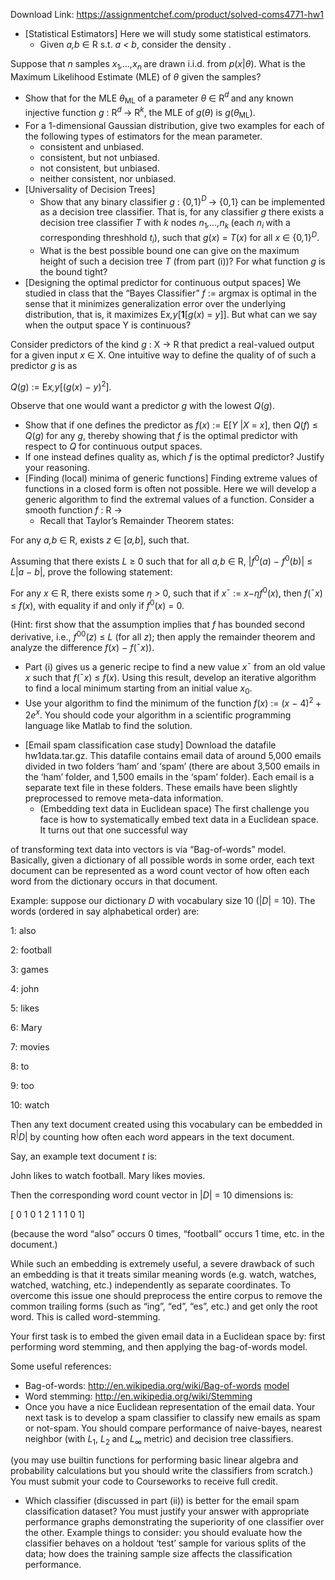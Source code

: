 Download Link: https://assignmentchef.com/product/solved-coms4771-hw1
<br>
<ul>

 <li>[Statistical Estimators] Here we will study some statistical estimators.

  <ul>

   <li>Given <em>a,b </em>∈ R s.t. <em>a &lt; b</em>, consider the density .</li>

  </ul></li>

</ul>

Suppose that <em>n </em>samples <em>x</em><sub>1</sub><em>,…,x<sub>n </sub></em>are drawn i.i.d. from <em>p</em>(<em>x</em>|<em>θ</em>). What is the Maximum Likelihood Estimate (MLE) of <em>θ </em>given the samples?

<ul>

 <li>Show that for the MLE <em>θ</em><sub>ML </sub>of a parameter <em>θ </em>∈ R<em><sup>d </sup></em>and any known injective function <em>g </em>: R<em><sup>d </sup></em>→ R<em><sup>k</sup></em>, the MLE of <em>g</em>(<em>θ</em>) is <em>g</em>(<em>θ</em><sub>ML</sub>).</li>

 <li>For a 1-dimensional Gaussian distribution, give two examples for each of the following types of estimators for the mean parameter.

  <ul>

   <li>consistent and unbiased.</li>

   <li>consistent, but not unbiased.</li>

   <li>not consistent, but unbiased.</li>

   <li>neither consistent, nor unbiased.</li>

  </ul></li>

 <li>[Universality of Decision Trees]

  <ul>

   <li>Show that any binary classifier <em>g </em>: {0<em>,</em>1}<em><sup>D </sup></em>→ {0<em>,</em>1} can be implemented as a decision tree classifier. That is, for any classifier <em>g </em>there exists a decision tree classifier <em>T </em>with <em>k </em>nodes <em>n</em><sub>1</sub><em>,…,n<sub>k </sub></em>(each <em>n<sub>i </sub></em>with a corresponding threshhold <em>t<sub>i</sub></em>), such that <em>g</em>(<em>x</em>) = <em>T</em>(<em>x</em>) for all <em>x </em>∈ {0<em>,</em>1}<em><sup>D</sup></em>.</li>

   <li>What is the best possible bound one can give on the maximum height of such a decision tree <em>T </em>(from part (i))? For what function <em>g </em>is the bound tight?</li>

  </ul></li>

 <li>[Designing the optimal predictor for continuous output spaces] We studied in class that the “Bayes Classifier” <em>f </em>:= argmax is optimal in the sense that it minimizes generalization error over the underlying distribution, that is, it maximizes E<em>x,y</em>[<strong>1</strong>[<em>g</em>(<em>x</em>) = <em>y</em>]]. But what can we say when the output space Y is continuous?</li>

</ul>

Consider predictors of the kind <em>g </em>: X → R that predict a real-valued output for a given input <em>x </em>∈ X. One intuitive way to define the quality of of such a predictor <em>g </em>is as

<em>Q</em>(<em>g</em>) := E<em>x,y</em>[(<em>g</em>(<em>x</em>) − <em>y</em>)<sup>2</sup>]<em>.</em>

Observe that one would want a predictor <em>g </em>with the lowest <em>Q</em>(<em>g</em>).

<ul>

 <li>Show that if one defines the predictor as <em>f</em>(<em>x</em>) := E[<em>Y </em>|<em>X </em>= <em>x</em>], then <em>Q</em>(<em>f</em>) ≤ <em>Q</em>(<em>g</em>) for any <em>g</em>, thereby showing that <em>f </em>is the optimal predictor with respect to <em>Q </em>for continuous output spaces.</li>

 <li>If one instead defines quality as, which <em>f </em>is the optimal predictor? Justify your reasoning.</li>

 <li>[Finding (local) minima of generic functions] Finding extreme values of functions in a closed form is often not possible. Here we will develop a generic algorithm to find the extremal values of a function. Consider a smooth function <em>f </em>: R →

  <ul>

   <li>Recall that Taylor’s Remainder Theorem states:</li>

  </ul></li>

</ul>

For any <em>a,b </em>∈ R, exists <em>z </em>∈ [<em>a,b</em>], such that.

Assuming that there exists <em>L </em>≥ 0 such that for all <em>a,b </em>∈ R, |<em>f</em><sup>0</sup>(<em>a</em>) − <em>f</em><sup>0</sup>(<em>b</em>)| ≤ <em>L</em>|<em>a </em>− <em>b</em>|, prove the following statement:

For any <em>x </em>∈ R, there exists some <em>η &gt; </em>0, such that if <em>x</em>¯ := <em>x</em>−<em>ηf</em><sup>0</sup>(<em>x</em>), then <em>f</em>(¯<em>x</em>) ≤ <em>f</em>(<em>x</em>), with equality if and only if <em>f</em><sup>0</sup>(<em>x</em>) = 0.

(Hint: first show that the assumption implies that <em>f </em>has bounded second derivative, i.e., <em>f</em><sup>00</sup>(<em>z</em>) ≤ <em>L </em>(for all <em>z</em>); then apply the remainder theorem and analyze the difference <em>f</em>(<em>x</em>) − <em>f</em>(¯<em>x</em>)).

<ul>

 <li>Part (i) gives us a generic recipe to find a new value <em>x</em>¯ from an old value <em>x </em>such that <em>f</em>(¯<em>x</em>) ≤ <em>f</em>(<em>x</em>). Using this result, develop an iterative algorithm to find a local minimum starting from an initial value <em>x</em><sub>0</sub>.</li>

 <li>Use your algorithm to find the minimum of the function <em>f</em>(<em>x</em>) := (<em>x </em>− 4)<sup>2 </sup>+ 2<em>e<sup>x</sup></em>. You should code your algorithm in a scientific programming language like Matlab to find the solution.</li>

</ul>

<ul>

 <li>[Email spam classification case study] Download the datafile hw1data.tar.gz. This datafile contains email data of around 5,000 emails divided in two folders ‘ham’ and ‘spam’ (there are about 3,500 emails in the ‘ham’ folder, and 1,500 emails in the ‘spam’ folder). Each email is a separate text file in these folders. These emails have been slightly preprocessed to remove meta-data information.

  <ul>

   <li>(Embedding text data in Euclidean space) The first challenge you face is how to systematically embed text data in a Euclidean space. It turns out that one successful way</li>

  </ul></li>

</ul>

of transforming text data into vectors is via “Bag-of-words” model. Basically, given a dictionary of all possible words in some order, each text document can be represented as a word count vector of how often each word from the dictionary occurs in that document.

Example: suppose our dictionary <em>D </em>with vocabulary size 10 (|<em>D</em>| = 10). The words (ordered in say alphabetical order) are:

1: also

2: football

3: games

4: john

5: likes

6: Mary

7: movies

8: to

9: too

10: watch

Then any text document created using this vocabulary can be embedded in R<sup>|</sup><em>D</em>| by counting how often each word appears in the text document.

Say, an example text document <em>t </em>is:

John likes to watch football. Mary likes movies.

Then the corresponding word count vector in |<em>D</em>| = 10 dimensions is:

[ 0 1 0 1 2 1 1 1 0 1]

(because the word “also” occurs 0 times, “football” occurs 1 time, etc. in the document.)

While such an embedding is extremely useful, a severe drawback of such an embedding is that it treats similar meaning words (e.g. watch, watches, watched, watching, etc.) independently as separate coordinates. To overcome this issue one should preprocess the entire corpus to remove the common trailing forms (such as “ing”, “ed”, “es”, etc.) and get only the root word. This is called word-stemming.

Your first task is to embed the given email data in a Euclidean space by: first performing word stemming, and then applying the bag-of-words model.

Some useful references:

<ul>

 <li>Bag-of-words: <a href="https://en.wikipedia.org/wiki/Bag-of-words_model">http://en.wikipedia.org/wiki/Bag-of-words</a> <a href="https://en.wikipedia.org/wiki/Bag-of-words_model">model</a></li>

 <li>Word stemming: <a href="https://en.wikipedia.org/wiki/Stemming">http://en.wikipedia.org/wiki/Stemming</a></li>

 <li>Once you have a nice Euclidean representation of the email data. Your next task is to develop a spam classifier to classify new emails as spam or not-spam. You should compare performance of naive-bayes, nearest neighbor (with <em>L</em><sub>1</sub>, <em>L</em><sub>2 </sub>and <em>L</em><sub>∞ </sub>metric) and decision tree classifiers.</li>

</ul>

(you may use builtin functions for performing basic linear algebra and probability calculations but you should write the classifiers from scratch.) You must submit your code to Courseworks to receive full credit.

<ul>

 <li>Which classifier (discussed in part (ii)) is better for the email spam classification dataset? You must justify your answer with appropriate performance graphs demonstrating the superiority of one classifier over the other. Example things to consider: you should evaluate how the classifier behaves on a holdout ‘test’ sample for various splits of the data; how does the training sample size affects the classification performance.</li>

</ul>